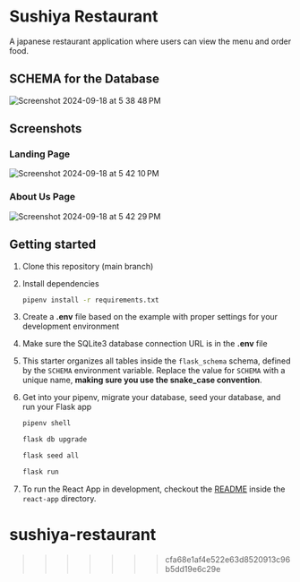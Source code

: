 # Sushiya Restaurant

A japanese restaurant application where users can view the menu and order food.

## SCHEMA for the Database
![Screenshot 2024-09-18 at 5 38 48 PM](https://github.com/user-attachments/assets/29e15135-ac22-4413-b0d3-b20947fdcbc8)


## Screenshots

### Landing Page
![Screenshot 2024-09-18 at 5 42 10 PM](https://github.com/user-attachments/assets/f6620c58-a075-4879-891f-67d36c9a20b2)

### About Us Page
![Screenshot 2024-09-18 at 5 42 29 PM](https://github.com/user-attachments/assets/f91b49c6-3b4b-4b47-b5f4-843821efdec6)



## Getting started
1. Clone this repository (main branch)

2. Install dependencies

      ```bash
      pipenv install -r requirements.txt
      ```

3. Create a **.env** file based on the example with proper settings for your
   development environment

4. Make sure the SQLite3 database connection URL is in the **.env** file

5. This starter organizes all tables inside the `flask_schema` schema, defined
   by the `SCHEMA` environment variable.  Replace the value for
   `SCHEMA` with a unique name, **making sure you use the snake_case
   convention**.

6. Get into your pipenv, migrate your database, seed your database, and run your Flask app

   ```bash
   pipenv shell
   ```

   ```bash
   flask db upgrade
   ```

   ```bash
   flask seed all
   ```

   ```bash
   flask run
   ```

7. To run the React App in development, checkout the [README](./react-app/README.md) inside the `react-app` directory.



# sushiya-restaurant
>>>>>>> cfa68e1af4e522e63d8520913c96b5dd19e6c29e
